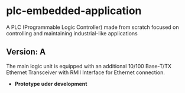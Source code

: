 # plc-embedded-application
A PLC (Programmable Logic Controller) made from scratch focused on controlling and maintaining industrial-like applications

## Version: A
The main logic unit is equipped with an additional 10/100 Base-T/TX Ethernet Transceiver with RMII Interface for Ethernet connection.
* **Prototype uder development**


